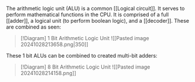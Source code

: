 The arithmetic logic unit (ALU) is a common [[Logical circuit]]. It serves to perform mathematical functions in the CPU. It is comprised of a full [[adder]], a logical unit (to perform boolean logic), and a [[decoder]]. These are combined as seen:

> [!Diagram] 1 Bit Arithmetic Logic Unit
> ![[Pasted image 20241028213658.png|350]]

These 1 bit ALUs can be combined to created multi-bit adders:

> [!Diagram] 8 Bit Arithmetic Logic Unit
> ![[Pasted image 20241028214158.png]]


